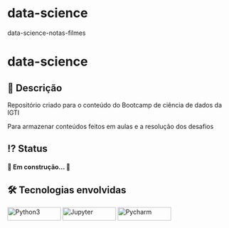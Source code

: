 # data-science
data-science-notas-filmes

 <!-- Explicação do projeto -->
<h1 align="left">data-science</h1>
<h2 align="left"> 🧾 Descrição </h2>
<p align="left"> Repositório criado para o conteúdo do Bootcamp de ciência de dados da IGTI</p>
<p align="left"> Para armazenar conteúdos feitos em aulas e a resolução dos desafios</p>
 <!--<h4 align="left"> Bases de Dados usadas</h4>
<p align="left">Fonte dos dados atualizada(recommended for education and development versão full): <a href="https://grouplens.org/datasets/movielens/" target="_blank" align = "center">MovieLens</a> </p>

<p align="left">Dados do kaggle: <a href="https://www.kaggle.com/tmdb/tmdb-movie-metadata" target="_blank" align = "center">Kaggle Movies Database</a> </p>-->

 <!-- Status do projeto -->
 <h2 align="left"> ⁉ Status </h2>
<h4 align="left"> 
	<p align="left">🚧 Em construção... 🚧</p>
</h4>

<!-- Indice -->
<!--<p align="center">
 <a href="#objetivo">Objetivo</a> •
 <a href="#roadmap">Roadmap</a> • 
 <a href="#tecnologias">Tecnologias</a> • 
 <a href="#contribuicao">Contribuição</a> • 
 <a href="#licenc-a">Licença</a> • 
 <a href="#autor">Autor</a>
</p>-->

<!-- Tecnologias envolvidas -->
<div align="left" class='container'>
	<h2 align="left"> 🛠 Tecnologias envolvidas</h2>
		<a href="https://www.python.org/" target="_blank" align = "left"> <img src="https://img.shields.io/badge/Python-3776AB?style=for-the-badge&logo=python&logoColor=white" width="120" height="30" alt="Python3" /></a>
		<a href="https://jupyter.org/" target="_blank" align = "left"> <img src="https://img.shields.io/badge/Jupyter-F37626.svg?&style=for-the-badge&logo=Jupyter&logoColor=white" width="120" height="30" alt="Jupyter" /></a>
		<a href="https://www.jetbrains.com/pt-br/pycharm/download/" target="_blank" align = "left"> <img src="https://img.shields.io/badge/pycharm-143?style=for-the-badge&logo=pycharm&logoColor=black&color=black&labelColor=green" width="120" height="30" alt="Pycharm" /></a>
	
</div>
						 
